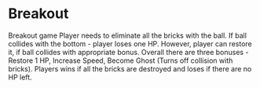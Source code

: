 # Breakout
Breakout game
Player needs to eliminate all the bricks with the ball. If ball collides with the bottom - player loses one HP. However, player can restore it, if ball collides with appropriate bonus. Overall there are three bonuses - Restore 1 HP, Increase Speed, Become Ghost (Turns off collision with bricks). Players wins if all the bricks are destroyed and loses if there are no HP left.
